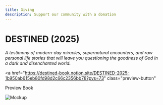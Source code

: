 ```yaml
---
title: Giving
description: Support our community with a donation
---
```


# DESTINED (2025)

*A testimony of modern-day miracles, supernatural encounters, and raw personal life stories that will leave you questioning the goodness of God in a dark and disenchanted world.*

<a
  href="https://destined-book.notion.site/DESTINED-2025-1b950ab615eb80fd98d2c66c2356bb78?pvs=73"
  class="preview-button"
>
  Preview Book
</a>

![Mockup](/img/mockup.png)
